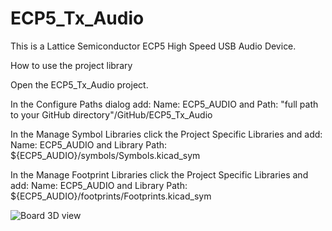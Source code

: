 # ECP5_Tx_Audio
This is a Lattice Semiconductor ECP5 High Speed USB Audio Device.

How to use the project library

Open the ECP5_Tx_Audio project.

In the Configure Paths dialog add: Name: ECP5_AUDIO and Path: "full path to your GitHub directory"/GitHub/ECP5_Tx_Audio

In the Manage Symbol Libraries click the Project Specific Libraries and add: Name: ECP5_AUDIO and Library Path: ${ECP5_AUDIO}/symbols/Symbols.kicad_sym

In the Manage Footprint Libraries click the Project Specific Libraries and add: Name: ECP5_AUDIO and Library Path: ${ECP5_AUDIO}/footprints/Footprints.kicad_sym

![Board 3D view](https://github.com/gildobjanschi/ECP5_Tx_Audio/blob/main/ECP5_Audio_Tx.jpg)